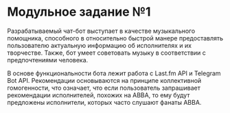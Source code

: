# Модульное задание №1

Разрабатываемый чат-бот выступает в качестве музыкального помощника, способного в относительно быстрой манере предоставлять пользователю актуальную информацию об исполнителях и их творчестве. Также, бот умеет советовать музыку в соответствии с предпочтениями человека.

В основе функциональности бота лежит работа с Last.fm API и Telegram Bot API. Рекомендации основываются на принципе коллективной гомогенности, что означает, что если пользователь запрашивает рекомендации исполнителей, похожих на ABBA, то ему будут предложены исполнители, которых часто слушают фанаты ABBA.

